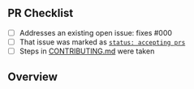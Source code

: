 <!-- 👋 Hi, thanks for sending a PR to devalue-async! 💖
Please fill out all fields below and make sure each item is true and [x] checked.
Otherwise we may not be able to review your PR. -->

## PR Checklist

- [ ] Addresses an existing open issue: fixes #000
- [ ] That issue was marked as [`status: accepting prs`](https://github.com/KATT/devalue-async/issues?q=is%3Aopen+is%3Aissue+label%3A%22status%3A+accepting+prs%22)
- [ ] Steps in [CONTRIBUTING.md](https://github.com/KATT/devalue-async/blob/main/.github/CONTRIBUTING.md) were taken

## Overview

<!-- Description of what is changed and how the code change does that. -->
